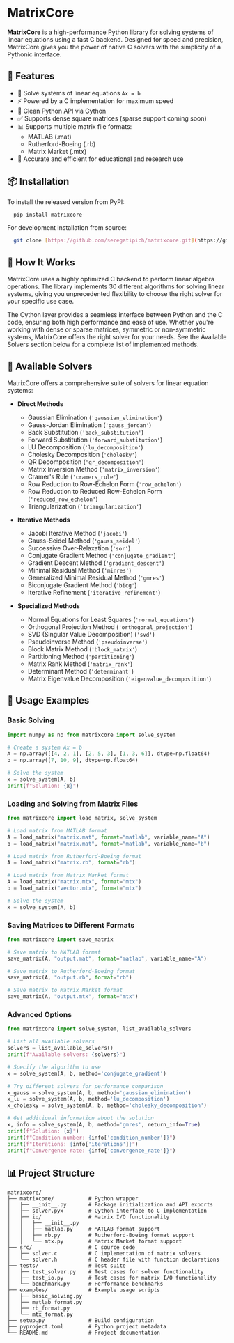 # MatrixCore

**MatrixCore** is a high-performance Python library for solving systems of linear equations using a fast C backend. Designed for speed and precision, MatrixCore gives you the power of native C solvers with the simplicity of a Pythonic interface.

## 🚀 Features

- 🔧 Solve systems of linear equations `Ax = b`
- ⚡ Powered by a C implementation for maximum speed
- 🧠 Clean Python API via Cython
- ✅ Supports dense square matrices (sparse support coming soon)
- 📊 Supports multiple matrix file formats:
  - MATLAB (.mat)
  - Rutherford-Boeing (.rb)
  - Matrix Market (.mtx)
- 🔬 Accurate and efficient for educational and research use

## 📦 Installation

To install the released version from PyPI:
```bash
  pip install matrixcore
```


For development installation from source:
```bash
  git clone [https://github.com/seregatipich/matrixcore.git](https://github.com/seregatipich/matrixcore.git) cd matrixcore pip install -e .
```

## 🧮 How It Works

MatrixCore uses a highly optimized C backend to perform linear algebra operations. The library implements 30 different algorithms for solving linear systems, giving you unprecedented flexibility to choose the right solver for your specific use case.

The Cython layer provides a seamless interface between Python and the C code, ensuring both high performance and ease of use. Whether you're working with dense or sparse matrices, symmetric or non-symmetric systems, MatrixCore offers the right solver for your needs. See the Available Solvers section below for a complete list of implemented methods.

## 🧩 Available Solvers

MatrixCore offers a comprehensive suite of solvers for linear equation systems:

- **Direct Methods**
  - Gaussian Elimination (`'gaussian_elimination'`)
  - Gauss-Jordan Elimination (`'gauss_jordan'`)
  - Back Substitution (`'back_substitution'`)
  - Forward Substitution (`'forward_substitution'`)
  - LU Decomposition (`'lu_decomposition'`)
  - Cholesky Decomposition (`'cholesky'`)
  - QR Decomposition (`'qr_decomposition'`)
  - Matrix Inversion Method (`'matrix_inversion'`)
  - Cramer's Rule (`'cramers_rule'`)
  - Row Reduction to Row-Echelon Form (`'row_echelon'`)
  - Row Reduction to Reduced Row-Echelon Form (`'reduced_row_echelon'`)
  - Triangularization (`'triangularization'`)

- **Iterative Methods**
  - Jacobi Iterative Method (`'jacobi'`)
  - Gauss-Seidel Method (`'gauss_seidel'`)
  - Successive Over-Relaxation (`'sor'`)
  - Conjugate Gradient Method (`'conjugate_gradient'`)
  - Gradient Descent Method (`'gradient_descent'`)
  - Minimal Residual Method (`'minres'`)
  - Generalized Minimal Residual Method (`'gmres'`)
  - Biconjugate Gradient Method (`'bicg'`)
  - Iterative Refinement (`'iterative_refinement'`)

- **Specialized Methods**
  - Normal Equations for Least Squares (`'normal_equations'`)
  - Orthogonal Projection Method (`'orthogonal_projection'`)
  - SVD (Singular Value Decomposition) (`'svd'`)
  - Pseudoinverse Method (`'pseudoinverse'`)
  - Block Matrix Method (`'block_matrix'`)
  - Partitioning Method (`'partitioning'`)
  - Matrix Rank Method (`'matrix_rank'`)
  - Determinant Method (`'determinant'`)
  - Matrix Eigenvalue Decomposition (`'eigenvalue_decomposition'`)

## 📝 Usage Examples

### Basic Solving

```python
import numpy as np from matrixcore import solve_system

# Create a system Ax = b
A = np.array([[4, 2, 1], [2, 5, 3], [1, 3, 6]], dtype=np.float64)
b = np.array([7, 10, 9], dtype=np.float64)

# Solve the system
x = solve_system(A, b)
print(f"Solution: {x}")
```


### Loading and Solving from Matrix Files

```python
from matrixcore import load_matrix, solve_system

# Load matrix from MATLAB format
A = load_matrix("matrix.mat", format="matlab", variable_name="A")
b = load_matrix("matrix.mat", format="matlab", variable_name="b")

# Load matrix from Rutherford-Boeing format
A = load_matrix("matrix.rb", format="rb")

# Load matrix from Matrix Market format
A = load_matrix("matrix.mtx", format="mtx")
b = load_matrix("vector.mtx", format="mtx")

# Solve the system
x = solve_system(A, b)
```


### Saving Matrices to Different Formats

```python
from matrixcore import save_matrix

# Save matrix to MATLAB format
save_matrix(A, "output.mat", format="matlab", variable_name="A")

# Save matrix to Rutherford-Boeing format
save_matrix(A, "output.rb", format="rb")

# Save matrix to Matrix Market format
save_matrix(A, "output.mtx", format="mtx")
```

### Advanced Options

```python
from matrixcore import solve_system, list_available_solvers

# List all available solvers
solvers = list_available_solvers()
print(f"Available solvers: {solvers}")

# Specify the algorithm to use
x = solve_system(A, b, method='conjugate_gradient')

# Try different solvers for performance comparison
x_gauss = solve_system(A, b, method='gaussian_elimination')
x_lu = solve_system(A, b, method='lu_decomposition')
x_cholesky = solve_system(A, b, method='cholesky_decomposition')

# Get additional information about the solution
x, info = solve_system(A, b, method='gmres', return_info=True)
print(f"Solution: {x}")
print(f"Condition number: {info['condition_number']}")
print(f"Iterations: {info['iterations']}")
print(f"Convergence rate: {info['convergence_rate']}")
```

## 📊 Project Structure

```text
matrixcore/
├── matrixcore/           # Python wrapper
│   ├── __init__.py       # Package initialization and API exports
│   ├── solver.pyx        # Cython interface to C implementation
│   ├── io/               # Matrix I/O functionality
│   │   ├── __init__.py   
│   │   ├── matlab.py     # MATLAB format support
│   │   ├── rb.py         # Rutherford-Boeing format support
│   │   └── mtx.py        # Matrix Market format support
├── src/                  # C source code
│   ├── solver.c          # C implementation of matrix solvers
│   └── solver.h          # C header file with function declarations
├── tests/                # Test suite
│   ├── test_solver.py    # Test cases for solver functionality
│   ├── test_io.py        # Test cases for matrix I/O functionality
│   └── benchmark.py      # Performance benchmarks
├── examples/             # Example usage scripts
│   ├── basic_solving.py
│   ├── matlab_format.py
│   ├── rb_format.py
│   └── mtx_format.py
├── setup.py              # Build configuration
├── pyproject.toml        # Python project metadata
└── README.md             # Project documentation
```